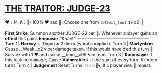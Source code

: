 # [__**THE TRAITOR: JUDGE-23**__](<https://www.youtube.com/watch?v=bMfvZmhqW0A&pp=ygUTZ29kIHNoYXR0ZXJpbmcgc3Rhcg%3D%3D>)
❤️ : 14
💰 : ||+100% ❤️ and 🔷; Choose one from `tdt$wit_loot 19` x2 ||

**First Strike**: Summon another JUDGE-23 per 👥. Whenever a player gains an __effect__ this gains __Empower__
*"Kneel."*
—————————————————
Turn 1  | **Heresy** 💥, Repeats 2 times (w buffs applied).
Turn 2 | **Martyrdom** Cause __Weak__x2 🌀 per damage taken. If this would have died this turn 🔀 Survive with 1 ❤️ and cause __burn__x99 🌀 instead.
Turn 3 | **Doomsayer** If this took no damage, Cause __Vulnerable__ 🌀 at the start of every turn. Random turns
Turn 4 | **Judgement** Reset Turns. 💥💥💥🚫🌀, If a player dies 🔀 repeat.

